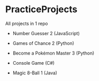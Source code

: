 # PracticeProjects
All projects in 1 repo

* Number Guesser 2 (JavaScript)

* Games of Chance 2 (Python)

* Become a Pokémon Master 3 (Python)

* Console Game (C#)

* Magic 8-Ball 1 (Java)
